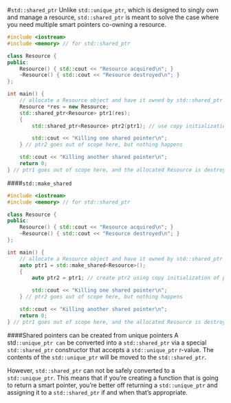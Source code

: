 #`std::shared_ptr`
Unlike `std::unique_ptr`, which is designed to singly own and manage a resource, `std::shared_ptr` is meant to solve the case where you need multiple smart pointers co-owning a resource.
```cpp
#include <iostream>
#include <memory> // for std::shared_ptr

class Resource {
public:
	Resource() { std::cout << "Resource acquired\n"; }
	~Resource() { std::cout << "Resource destroyed\n"; }
};

int main() {
	// allocate a Resource object and have it owned by std::shared_ptr
	Resource *res = new Resource;
	std::shared_ptr<Resource> ptr1(res);
	{
		std::shared_ptr<Resource> ptr2(ptr1); // use copy initialization to make another std::shared_ptr pointing to the same thing

		std::cout << "Killing one shared pointer\n";
	} // ptr2 goes out of scope here, but nothing happens

	std::cout << "Killing another shared pointer\n";
	return 0;
} // ptr1 goes out of scope here, and the allocated Resource is destroyed
```
####`std::make_shared`
```cpp
#include <iostream>
#include <memory> // for std::shared_ptr

class Resource {
public:
	Resource() { std::cout << "Resource acquired\n"; }
	~Resource() { std::cout << "Resource destroyed\n"; }
};

int main() {
	// allocate a Resource object and have it owned by std::shared_ptr
	auto ptr1 = std::make_shared<Resource>();
	{
		auto ptr2 = ptr1; // create ptr2 using copy initialization of ptr1

		std::cout << "Killing one shared pointer\n";
	} // ptr2 goes out of scope here, but nothing happens

	std::cout << "Killing another shared pointer\n";
	return 0;
} // ptr1 goes out of scope here, and the allocated Resource is destroyed
```
####Shared pointers can be created from unique pointers
A std`::unique_ptr can` be converted into a `std::shared_ptr` via a special `std::shared_ptr` constructor that accepts a `std::unique_ptr` r-value. The contents of the `std::unique_ptr` will be moved to the `std::shared_ptr`.

However, `std::shared_ptr` can not be safely converted to a `std::unique_ptr`. This means that if you’re creating a function that is going to return a smart pointer, you’re better off returning a `std::unique_ptr` and assigning it to a `std::shared_ptr` if and when that’s appropriate.
